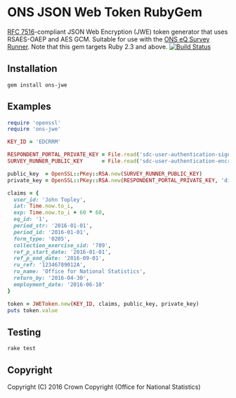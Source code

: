 # ONS JSON Web Token RubyGem
[RFC 7516](https://tools.ietf.org/html/rfc7516)-compliant JSON Web Encryption (JWE) token generator that uses RSAES-OAEP and AES GCM. Suitable for use with the [ONS eQ Survey Runner](https://github.com/ONSdigital/eq-survey-runner). Note that this gem targets Ruby 2.3 and above.
[![Build Status](https://travis-ci.org/ONSdigital/jwe-rubygem.svg?branch=master)](https://travis-ci.org/ONSdigital/jwe-rubygem)

## Installation

```
gem install ons-jwe
```

## Examples

```ruby
require 'openssl'
require 'ons-jwe'

KEY_ID = 'EDCRRM'

RESPONDENT_PORTAL_PRIVATE_KEY = File.read('sdc-user-authentication-signing-rrm-private-key.pem')
SURVEY_RUNNER_PUBLIC_KEY      = File.read('sdc-user-authentication-encryption-sr-public-key.pem')

public_key  = OpenSSL::PKey::RSA.new(SURVEY_RUNNER_PUBLIC_KEY)
private_key = OpenSSL::PKey::RSA.new(RESPONDENT_PORTAL_PRIVATE_KEY, 'digitaleq')

claims = {
  user_id: 'John Topley',
  iat: Time.now.to_i,
  exp: Time.now.to_i + 60 * 60,
  eq_id: '1',
  period_str: '2016-01-01',
  period_id: '2016-01-01',
  form_type: '0205',
  collection_exercise_sid: '789',
  ref_p_start_date: '2016-01-01',
  ref_p_end_date: '2016-09-01',
  ru_ref: '12346789012A',
  ru_name: 'Office for National Statistics',
  return_by: '2016-04-30',
  employment_date: '2016-06-10'
}

token = JWEToken.new(KEY_ID, claims, public_key, private_key)
puts token.value
```

## Testing

```
rake test
```

## Copyright
Copyright (C) 2016 Crown Copyright (Office for National Statistics)
